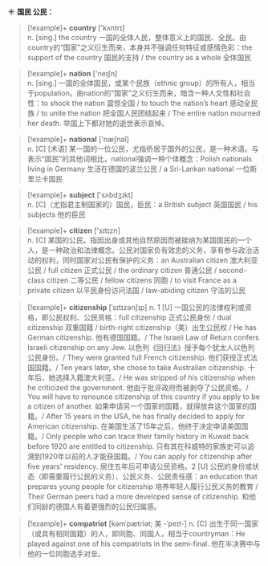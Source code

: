 ☀ <span class="category">**国民 公民：**</span>
>[!example]+ <span class="vocabulary">**country**</span> ['kʌntrɪ]  
> <span class="definition">n. [sing.] the country 一国的全体人民，整体意义上的国民、全民。由country的“国家”之义衍生而来，本身并不强调任何特征或感情色彩：</span>the support of the country 国民的支持 / the country as a whole 全体国民

>[!example]+ <span class="vocabulary">**nation**</span> ['neɪʃn]  
> <span class="definition">n. [sing.] 一国的全体国民，或某个民族（ethnic group）的所有人，相当于population。由nation的“国家”之义衍生而来，暗含一种人文性和社会性：</span>to shock the nation 震惊全国 / to touch the nation’s heart 感动全民族 / to unite the nation 把全国人民团结起来 / The entire nation mourned her death. 举国上下都对她的逝世表示哀悼。

>[!example]+ <span class="vocabulary">**national**</span> ['næʃnəl]  
> <span class="definition">n. [C] [术语] 某一国的一位公民，尤指侨居于国外的公民，是一种术语。与表示“国民”的其他词相比，national强调一种个体概念：</span>Polish nationals living in Germany 生活在德国的波兰公民 / a Sri-Lankan national 一位斯里兰卡国民

>[!example]+ <span class="vocabulary">**subject**</span> ['sʌbdӡɪkt]  
> <span class="definition">n. [C]（尤指君主制国家的）国民，臣民：</span>a British subject 英国国民 / his subjects 他的臣民

>[!example]+ <span class="vocabulary">**citizen**</span> ['sɪtɪzn]  
> <span class="definition">n. [C] 某国的公民。指因出身或其他自然原因而被接纳为某国国民的一个人，是一种政治和法律概念。公民对国家负有效忠的义务，享有参与政治活动的权利，同时国家对公民有保护的义务：</span>an Australian citizen 澳大利亚公民 / full citizen 正式公民 / the ordinary citizen 普通公民 / second-class citizen 二等公民 / fellow citizens 同胞 / to visit France as a private citizen 以平民身份访问法国 / law-abiding citizen 守法的公民
                  
>[!example]+ <span class="vocabulary">**citizenship**</span> [ˈsɪtɪzənʃɪp]
> <span class="definition">n. 1 [U] 一国公民的法律权利或资格，即公民权利、公民资格：</span>full citizenship 正式公民身份 / dual citizenship 双重国籍 / birth-right citizenship（美）出生公民权 / He has German citizenship. 他有德国国籍。/ The Israeli Law of Return confers Israeli citizenship on any Jew. 以色列《回归法》授予每个犹太人以色列公民身份。/ They were granted full French citizenship. 他们获授正式法国国籍。/ Ten years later, she chose to take Australian citizenship. 十年后，她选择入籍澳大利亚。/ He was stripped of his citizenship when he criticized the government. 他由于批评政府而被剥夺了公民资格。/ You will have to renounce citizenship of this country if you apply to be a citizen of another. 如果申请另一个国家的国籍，就得放弃这个国家的国籍。/ After 15 years in the USA, he has finally decided to apply for American citizenship. 在美国生活了15年之后，他终于决定申请美国国籍。/ Only people who can trace their family history in Kuwait back before 1920 are entitled to citizenship. 只有其在科威特的家族史可以追溯到1920年以前的人才能获国籍。/ You can apply for citizenship after five years' residency. 居住五年后可申请公民资格。<span class="definition">2 [U] 公民的身份或状态（即需要履行公民的义务）、公民义务、公民责任感：</span>an education that prepares young people for citizenship 培养年轻人履行公民义务的教育 / Their German peers had a more developed sense of citizenship. 和他们同龄的德国人有着更强烈的公民归属感。

>[!example]+ <span class="vocabulary">**compatriot**</span> [kəmˈpætriət; 美 -ˈpeɪt-]
> <span class="definition">n. [C] 出生于同一国家（或具有相同国籍）的人，即同胞、同国人，相当于countryman：</span>He played against one of his compatriots in the semi-final. 他在半决赛中与他的一位同胞选手对垒。




